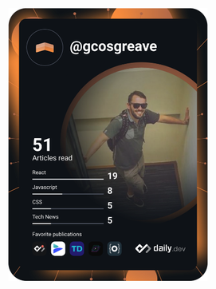 <a href="https://app.daily.dev/gcosgreave"><img src="https://github.com/gcosgreave/gcosgreave/blob/master/devcard.svg" width="400" alt="Gavin G.C Cosgreave's Dev Card"/></a>
